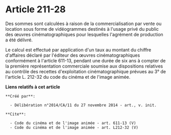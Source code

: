 # Article 211-28

Des sommes sont calculées à raison de la commercialisation par vente ou location sous forme de vidéogrammes destinés à
l'usage privé du public des œuvres cinématographiques pour lesquelles l'agrément de production a été délivré. 

Le calcul est effectué par application d'un taux au montant du chiffre d'affaires déclaré par l'éditeur des œuvres
cinématographiques conformément à l'article 611-13, pendant une durée de six ans à compter de la première représentation
commerciale soumise aux dispositions relatives au contrôle des recettes d'exploitation cinématographique prévues au 3° de
l'article L. 212-32 du code du cinéma et de l'image animée.

**Liens relatifs à cet article**

	**Créé par**:

	  - Délibération n°2014/CA/11 du 27 novembre 2014 - art., v. init.

	**Cite**:

	  - Code du cinéma et de l'image animée - art. 611-13 (V)
	  - Code du cinéma et de l'image animée - art. L212-32 (V)
